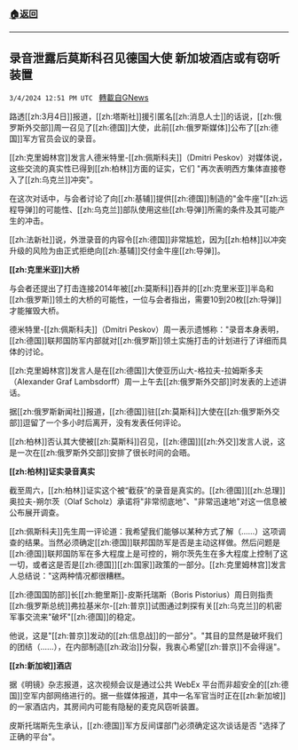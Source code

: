###  [:house:返回](README.md)
---


## 录音泄露后莫斯科召见德国大使 新加坡酒店或有窃听装置
`3/4/2024 12:51 PM UTC ` [轉載自GNews](https://gnews.org/articles/2363780)

路透[[zh:3月4日]]报道，[[zh:塔斯社]]援引匿名[[zh:消息人士]]的话说，[[zh:俄罗斯外交部]]周一召见了[[zh:德国]]大使，此前[[zh:俄罗斯媒体]]公布了[[zh:德国]]军方官员会议的录音。

[[zh:克里姆林宫]]发言人德米特里-[[zh:佩斯科夫]]（Dmitri Peskov）对媒体说，这些交流的真实性已得到[[zh:柏林]]方面的证实，它们 "再次表明西方集体直接卷入了[[zh:乌克兰]]冲突"。

在这次对话中，与会者讨论了向[[zh:基辅]]提供[[zh:德国]]制造的"金牛座"[[zh:远程导弹]]的可能性、[[zh:乌克兰]]部队使用这些[[zh:导弹]]所需的条件及其可能产生的冲击。

[[zh:法新社]]说，外泄录音的内容令[[zh:德国]]非常尴尬，因为[[zh:柏林]]以冲突升级的风险为由正式拒绝向[[zh:基辅]]交付金牛座[[zh:导弹]]。

**[[zh:克里米亚]]大桥**

与会者还提出了打击连接2014年被[[zh:莫斯科]]吞并的[[zh:克里米亚]]半岛和[[zh:俄罗斯]]领土的大桥的可能性，一位与会者指出，需要10到20枚[[zh:导弹]]才能摧毁大桥。

德米特里-[[zh:佩斯科夫]]（Dmitri Peskov）周一表示遗憾称："录音本身表明，[[zh:德国]]联邦国防军内部就对[[zh:俄罗斯]]领土实施打击的计划进行了详细而具体的讨论。

[[zh:克里姆林宫]]发言人是在[[zh:德国]]大使亚历山大-格拉夫-拉姆斯多夫（Alexander Graf Lambsdorff）周一上午去[[zh:俄罗斯外交部]]时发表的上述讲话。

据[[zh:俄罗斯新闻社]]报道，[[zh:德国]]驻[[zh:莫斯科]]大使在[[zh:俄罗斯外交部]]逗留了一个多小时后离开，没有发表任何评论。

[[zh:柏林]]否认其大使被[[zh:莫斯科]]召见，[[zh:德国]][[zh:外交]]发言人说，这是一次在[[zh:俄罗斯外交部]]安排了很长时间的会晤。

**[[zh:柏林]]证实录音真实**

截至周六，[[zh:柏林]]证实这个被“截获”的录音是真实的。[[zh:德国]][[zh:总理]]奥拉夫-朔尔茨（Olaf Scholz）承诺将"非常彻底地"、"非常迅速地"对这一信息被公布展开调查。

[[zh:佩斯科夫]]先生周一评论道：我希望我们能够以某种方式了解（……）这项调查的结果。当然必须确定[[zh:德国]]联邦国防军是否是主动这样做。然后问题是[[zh:德国]]联邦国防军在多大程度上是可控的，朔尔茨先生在多大程度上控制了这一切，或者这是否是[[zh:德国]][[zh:国家]]政策的一部分。[[zh:克里姆林宫]]发言人总结说："这两种情况都很糟糕。

[[zh:德国国防部]]长[[zh:鲍里斯]]-皮斯托瑞斯（Boris Pistorius）周日则指责[[zh:俄罗斯总统]]弗拉基米尔-[[zh:普京]]试图通过刺探有关[[zh:乌克兰]]的机密军事交流来"破坏"[[zh:德国]]的稳定。

他说，这是"[[zh:普京]]发动的[[zh:信息战]]的一部分"。"其目的显然是破坏我们的团结（......），在内部制造[[zh:政治]]分裂，我衷心希望[[zh:普京]]不会得逞"。

**[[zh:新加坡]]酒店**

据《明镜》杂志报道，这次视频会议是通过公共 WebEx 平台而非超安全的[[zh:德国]]空军内部网络进行的。据一些媒体报道，其中一名军官当时正在[[zh:新加坡]]的一家酒店内，其房间内可能有隐秘的麦克风窃听装置。

皮斯托瑞斯先生承认，[[zh:德国]]军方反间谍部门必须确定这次谈话是否 "选择了正确的平台"。
